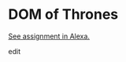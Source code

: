 # DOM of Thrones

[See assignment in Alexa.](https://alexa.bitmaker.co/admin/wdi/may-2017/assignments/2605)

edit
